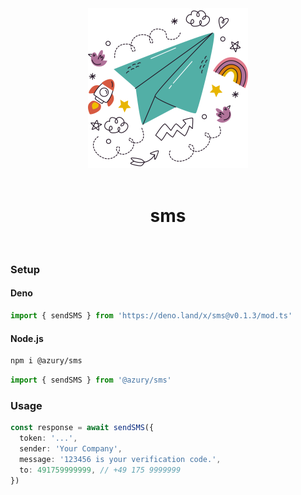 <div align='center'>
  <picture>
    <source media='(prefers-color-scheme: dark)' srcset='https://raw.githubusercontent.com/azurystudio/sms/dev/.github/sms_darkmode.svg' width='256px'>
    <source media='(prefers-color-scheme: light)' srcset='https://raw.githubusercontent.com/azurystudio/sms/dev/.github/sms_lightmode.svg' width='256px'>
    <img src='https://raw.githubusercontent.com/azurystudio/sms/dev/.github/sms_lightmode.svg' width='256px'>
  </picture>
  <br>
  <br>
  <h1>sms</h1>
</div>

<br>

### Setup

#### Deno

```ts
import { sendSMS } from 'https://deno.land/x/sms@v0.1.3/mod.ts'
```

#### Node.js

```bash
npm i @azury/sms
```

```ts
import { sendSMS } from '@azury/sms'
```

### Usage

```ts
const response = await sendSMS({
  token: '...',
  sender: 'Your Company',
  message: '123456 is your verification code.',
  to: 491759999999, // +49 175 9999999
})
```
